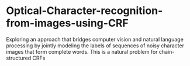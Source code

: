 # Optical-Character-recognition-from-images-using-CRF
Exploring an approach that bridges computer vision and natural language processing by jointly modeling the labels of sequences of noisy character images that form complete words. This is a natural problem for chain-structured CRFs
